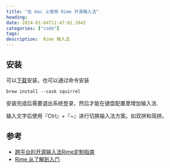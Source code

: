 ```yaml
---
title: "在 mac 上使用 Rime 开源输入法"
heading:  
date: 2024-01-04T11:47:01.394Z
categories: ["code"]
tags: 
description:  Rime 输入法
---
```



## 安装
可以[下载](https://rime.im/download/)安装，也可以通过命令安装
```
brew install --cask squirrel
```

安装完成后需要退出系统登录，然后才能在键盘配置里增加输入法.

输入文字后使用『Ctrl』+『~』进行切换输入法方案。如双拼和简拼。


## 参考
- [跨平台的开源输入法Rime定制指南](https://www.mintimate.cn/2023/03/18/rimeQuickInit/#)
- [Rime 从了解到入门](https://sspai.com/post/73634)




